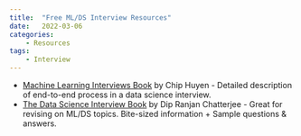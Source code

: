 ```yaml
---
title:  "Free ML/DS Interview Resources"
date:   2022-03-06
categories:
    - Resources
tags: 
    - Interview
---
```


* [Machine Learning Interviews Book](https://huyenchip.com/ml-interviews-book/) by Chip Huyen - Detailed description of end-to-end process in a data science interview.
* [The Data Science Interview Book](https://dipranjan.github.io/dsinterviewqns/intro.html) by Dip Ranjan Chatterjee - Great for revising on ML/DS topics. Bite-sized information + Sample questions & answers.
